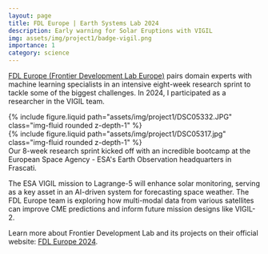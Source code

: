 ```yaml
---
layout: page
title: FDL Europe | Earth Systems Lab 2024 
description: Early warning for Solar Eruptions with VIGIL
img: assets/img/project1/badge-vigil.png
importance: 1
category: science
---
```


<a href="https://eslab.ai/" target="_blank">FDL Europe (Frontier Development Lab Europe)</a> pairs domain experts with machine learning specialists in an intensive eight-week research sprint to tackle some of the biggest challenges. In 2024, I participated as a researcher in the VIGIL team.


<div class="row justify-content-sm-center">
    <div class="col-sm-8 mt-3 mt-md-0">
        {% include figure.liquid path="assets/img/project1/DSC05332.JPG" class="img-fluid rounded z-depth-1" %}
    </div>
    <div class="col-sm-4 mt-3 mt-md-0">
        {% include figure.liquid path="assets/img/project1/DSC05317.jpg" class="img-fluid rounded z-depth-1" %}
    </div>
</div>
<div class="caption">
    Our 8-week research sprint kicked off with an incredible bootcamp at the European Space Agency - ESA's Earth Observation headquarters in Frascati.
</div>


The ESA VIGIL mission to Lagrange-5 will enhance solar monitoring, serving as a key asset in an AI-driven system for forecasting space weather. The FDL Europe team is exploring how multi-modal data from various satellites can improve CME predictions and inform future mission designs like VIGIL-2.



Learn more about Frontier Development Lab and its projects on their official website: <a href="https://eslab.ai/about-fdl" target="_blank">FDL Europe 2024</a>.

